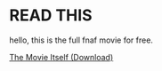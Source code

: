 # READ THIS
hello, this is the full fnaf movie for free.

[The Movie Itself (Download)](https://dl.dropboxusercontent.com/scl/fi/m1isnf0yppj1kwbew2t3t/coolvideo.mov?rlkey=k2nlrr4ze2x7tewwatr0l32q2) 
